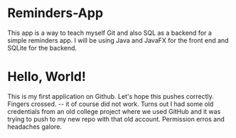 # Reminders-App
This app is a way to teach myself Git and also SQL as a backend for a simple reminders app. I will be using Java and JavaFX for the front end and SQLite for the backend.

# Hello, World!
This is my first application on Github. Let's hope this pushes correctly. Fingers crossed.
-- it of course did not work. Turns out I had some old credentials from an old college project where we used GitHub and it was trying to push to my new repo with that old account. Permission erros and headaches galore.